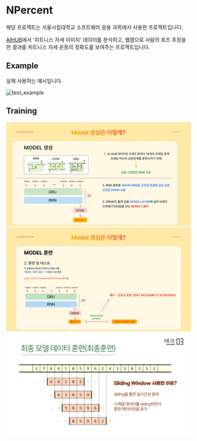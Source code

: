 # NPercent

해당 프로젝트는 서울시립대학교 소프트웨어 응용 과목에서 사용한 프로젝트입니다.

[AIHUB](https://aihub.or.kr)에서 '피트니스 자세 이미지' 데이터를 분석하고, 웹캠으로 사람의 포즈 추정을 한 결과를 피트니스 자세 운동의 정확도를 보여주는 프로젝트입니다.

## Example

실제 사용하는 예시입니다.

![text_example](./asset/test_example.gif)

## Training

<img src='./asset/model1.jpeg' alt='model' />

<img src='./asset/model2.jpeg' alt='model' />

<img src='./asset/model3.jpeg' alt='model' />
